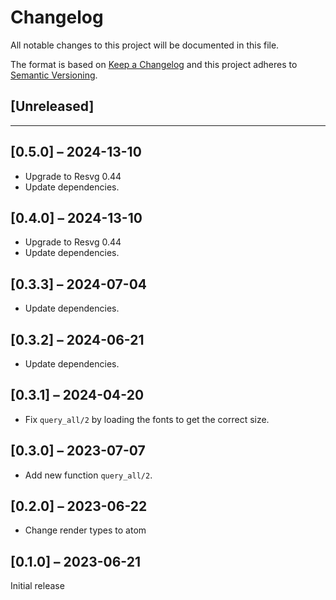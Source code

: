 # Changelog

All notable changes to this project will be documented in this file.

The format is based on [Keep a Changelog](http://keepachangelog.com/en/1.0.0/)
and this project adheres to [Semantic Versioning](http://semver.org/spec/v2.0.0.html).

## [Unreleased]

---

## [0.5.0] – 2024-13-10
- Upgrade to Resvg 0.44
- Update dependencies.

## [0.4.0] – 2024-13-10
- Upgrade to Resvg 0.44
- Update dependencies.

## [0.3.3] – 2024-07-04
- Update dependencies.

## [0.3.2] – 2024-06-21
- Update dependencies.

## [0.3.1] – 2024-04-20
- Fix `query_all/2` by loading the fonts to get the correct size.

## [0.3.0] – 2023-07-07
- Add new function `query_all/2`.

## [0.2.0] – 2023-06-22
- Change render types to atom

## [0.1.0] – 2023-06-21
Initial release
